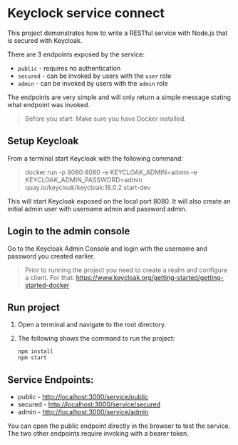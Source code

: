 # Keyclock service connect

This project demonstrates how to write a RESTful service with Node.js that is secured with <span>Keycloak</span>.

There are 3 endpoints exposed by the service:

* `public` - requires no authentication
* `secured` - can be invoked by users with the `user` role
* `admin` - can be invoked by users with the `admin` role

The endpoints are very simple and will only return a simple message stating what endpoint was invoked.


> Before you start: Make sure you have Docker installed.

## Setup Keycloak
From a terminal start Keycloak with the following command:

> docker run -p 8080:8080 -e KEYCLOAK_ADMIN=admin -e KEYCLOAK_ADMIN_PASSWORD=admin quay.io/keycloak/keycloak:18.0.2 start-dev

This will start Keycloak exposed on the local port 8080. It will also create an initial admin user with username admin and password admin.

## Login to the admin console
Go to the Keycloak Admin Console and login with the username and password you created earlier.

> Prior to running the project you need to create a realm and configure a client. For that: https://www.keycloak.org/getting-started/getting-started-docker

## Run project

1. Open a terminal and navigate to the root directory.

2. The following shows the command to run the project:

   ````
   npm install
   npm start
   ````

## Service Endpoints:

* public - <http://localhost:3000/service/public>
* secured - <http://localhost:3000/service/secured>
* admin - <http://localhost:3000/service/admin>

You can open the public endpoint directly in the browser to test the service. The two other endpoints require
invoking with a bearer token.